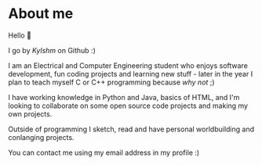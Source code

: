 # About me
Hello 👋

I go by *Kylshm* on Github :)

I am an Electrical and Computer Engineering student who enjoys software development, fun coding projects and learning new stuff - later in the year I plan to teach myself C or C++ programming because _why not_ ;)

I have working knowledge in Python and Java, basics of HTML, and I'm looking to collaborate on some open source code projects and making my own projects. 

Outside of programming I sketch, read and have personal worldbuilding and conlanging projects.

You can contact me using my email address in my profile :)

